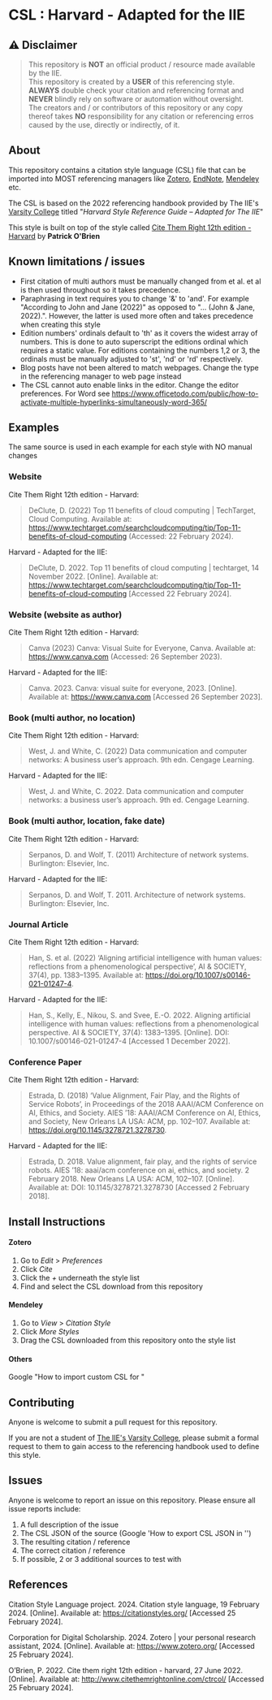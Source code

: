 # CSL : Harvard - Adapted for the IIE
## ⚠️ Disclaimer
>This repository is **NOT** an official product / resource made available by the IIE.
\
>This repository is created by a **USER** of this referencing style.
\
>**ALWAYS** double check your citation and referencing format and **NEVER** blindly rely on software or automation without oversight.
\
>The creators and / or contributors of this repository or any copy thereof takes **NO** responsibility for any citation or referencing erros caused by the use, directly or indirectly, of it.
## About
This repository contains a citation style language (CSL) file that can be imported into MOST referencing managers like [Zotero](https://www.zotero.org/), [EndNote](https://endnote.com/), [Mendeley](https://www.mendeley.com/) etc.

The CSL is based on the 2022 referencing handbook provided by The IIE's [Varsity College](https://www.varsitycollege.co.za/) titled "*Harvard Style Reference Guide – Adapted for The IIE*"

This style is built on top of the style called [Cite Them Right 12th edition - Harvard](https://www.citethemrightonline.com/) by **Patrick O'Brien**

## Known limitations / issues
- First citation of multi authors must be manually changed from et al. et al is then used throughout so it takes precedence.
- Paraphrasing in text requires you to change '&' to 'and'. For example "According to John and Jane (2022)" as opposed to "... (John & Jane, 2022).". However, the latter is used more often and takes precedence when creating this style
- Edition numbers' ordinals default to 'th' as it covers the widest array of numbers. This is done to auto superscript the editions ordinal which requires a static value. For editions containing the numbers 1,2 or 3, the ordinals must be manually adjusted to 'st', 'nd' or 'rd' respectively.
- Blog posts have not been altered to match webpages. Change the type in the referencing manager to web page instead
- The CSL cannot auto enable links in the editor. Change the editor preferences. For Word see https://www.officetodo.com/public/how-to-activate-multiple-hyperlinks-simultaneously-word-365/

## Examples 
The same source is used in each example for each style with NO manual changes

### Website
Cite Them Right 12th edition - Harvard:
>DeClute, D. (2022) Top 11 benefits of cloud computing | TechTarget, Cloud Computing. Available at: https://www.techtarget.com/searchcloudcomputing/tip/Top-11-benefits-of-cloud-computing (Accessed: 22 February 2024).

Harvard - Adapted for the IIE:
>DeClute, D. 2022. Top 11 benefits of cloud computing | techtarget, 14 November 2022. [Online]. Available at: https://www.techtarget.com/searchcloudcomputing/tip/Top-11-benefits-of-cloud-computing [Accessed 22 February 2024].

### Website (website as author)
Cite Them Right 12th edition - Harvard:
>Canva (2023) Canva: Visual Suite for Everyone, Canva. Available at: https://www.canva.com (Accessed: 26 September 2023).

Harvard - Adapted for the IIE:
>Canva. 2023. Canva: visual suite for everyone, 2023. [Online]. Available at: https://www.canva.com [Accessed 26 September 2023].

### Book (multi author, no location)
Cite Them Right 12th edition - Harvard:
>West, J. and White, C. (2022) Data communication and computer networks: A business user’s approach. 9th edn. Cengage Learning.

Harvard - Adapted for the IIE:
>West, J. and White, C. 2022. Data communication and computer networks: a business user’s approach. 9th ed. Cengage Learning.

### Book (multi author, location, fake date)
Cite Them Right 12th edition - Harvard:
>Serpanos, D. and Wolf, T. (2011) Architecture of network systems. Burlington: Elsevier, Inc.

Harvard - Adapted for the IIE:
>Serpanos, D. and Wolf, T. 2011. Architecture of network systems. Burlington: Elsevier, Inc.


### Journal Article
Cite Them Right 12th edition - Harvard:
>Han, S. et al. (2022) ‘Aligning artificial intelligence with human values: reflections from a phenomenological perspective’, AI & SOCIETY, 37(4), pp. 1383–1395. Available at: https://doi.org/10.1007/s00146-021-01247-4.

Harvard - Adapted for the IIE:
>Han, S., Kelly, E., Nikou, S. and Svee, E.-O. 2022. Aligning artificial intelligence with human values: reflections from a phenomenological perspective. AI & SOCIETY, 37(4): 1383–1395. [Online].  DOI: 10.1007/s00146-021-01247-4 [Accessed 1 December 2022].

### Conference Paper
Cite Them Right 12th edition - Harvard:
>Estrada, D. (2018) ‘Value Alignment, Fair Play, and the Rights of Service Robots’, in Proceedings of the 2018 AAAI/ACM Conference on AI, Ethics, and Society. AIES ’18: AAAI/ACM Conference on AI, Ethics, and Society, New Orleans LA USA: ACM, pp. 102–107. Available at: https://doi.org/10.1145/3278721.3278730.

Harvard - Adapted for the IIE:
>Estrada, D. 2018. Value alignment, fair play, and the rights of service robots. AIES ’18: aaai/acm conference on ai, ethics, and society. 2 February 2018. New Orleans LA USA: ACM, 102–107. [Online]. Available at: DOI: 10.1145/3278721.3278730 [Accessed 2 February 2018].

## Install Instructions
#### Zotero
1. Go to *Edit* > *Preferences*
2. Click *Cite*
3. Click the *+* underneath the style list
4. Find and select the CSL download from this repository

#### Mendeley
1. Go to *View* > *Citation Style*
2. Click *More Styles*
3. Drag the CSL downloaded from this repository onto the style list

#### Others
Google "How to import custom CSL for <referencing managers name here>"

## Contributing
Anyone is welcome to submit a pull request for this repository.

If you are not a student of [The IIE's Varsity College](https://www.varsitycollege.co.za/), please submit a formal request to them to gain access to the referencing handbook used to define this style.

## Issues
Anyone is welcome to report an issue on this repository.
Please ensure all issue reports include:
1. A full description of the issue
2. The CSL JSON of the source (Google 'How to export CSL JSON in <referencing manager>'')
3. The resulting citation / reference
4. The correct citation / reference
5. If possible, 2 or 3 additional sources to test with

## References
Citation Style Language project. 2024. Citation style language, 19 February 2024. [Online]. Available at: https://citationstyles.org/ [Accessed 25 February 2024].

Corporation for Digital Scholarship. 2024. Zotero | your personal research assistant, 2024. [Online]. Available at: https://www.zotero.org/ [Accessed 25 February 2024].

O’Brien, P. 2022. Cite them right 12th edition - harvard, 27 June 2022. [Online]. Available at: http://www.citethemrightonline.com/ctrcol/ [Accessed 25 February 2024].
